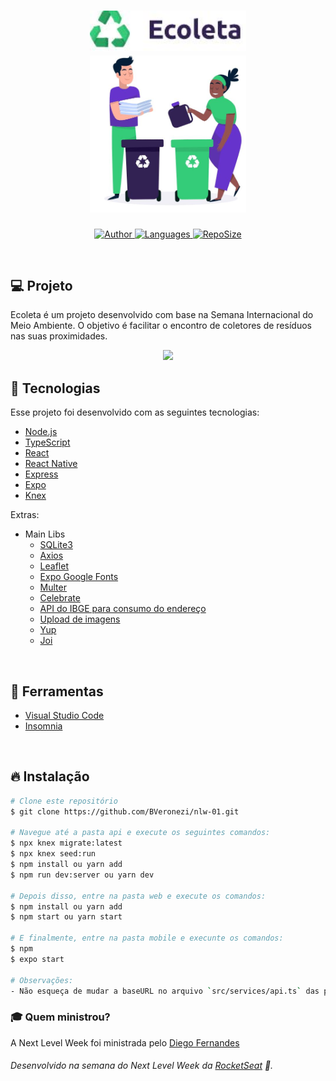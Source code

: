 <h1 align="center">
  <img alt="Ecoleta" src="./github/logo.JPG" width="250px" />
  <br/>
  <img alt="Ecoleta" src="./github/ecoleta.JPG" width="250px" />
</h1>

<p align="center">
  <a href="https://github.com/BVeronezi">
    <img alt="Author" src="https://img.shields.io/badge/author-BVeronezi-34cb79?style=flat-square">
  </a>

  <a href="#">
    <img alt="Languages" src="https://img.shields.io/github/languages/count/BVeronezi/nlw-01?color=34cb79&style=flat-square">
  </a>

<a href="#">
    <img alt="RepoSize" src="https://img.shields.io/github/repo-size/BVeronezi/nlw-01?color=34cb79&style=flat-square">
  </a>
</p>

<br />

## 💻 Projeto
Ecoleta é um projeto desenvolvido com base na Semana Internacional do Meio Ambiente. O objetivo é facilitar o encontro de coletores de resíduos nas suas proximidades.
<br />
<p align="center">
  <img src="https://raw.githubusercontent.com/vitorqueirosz/nlw-01/94e2e60bb155332dc9057e073c62f1a4a87cde77/server/uploads/Ecoleta%20(Booster).svg" width="500">
</p>

## 🚀 Tecnologias

Esse projeto foi desenvolvido com as seguintes tecnologias:

- [Node.js](https://nodejs.org/en/)
- [TypeScript](https://www.typescriptlang.org/)
- [React](https://reactjs.org)
- [React Native](https://facebook.github.io/react-native/)
- [Express](https://expressjs.com/pt-br/)
- [Expo](https://expo.io/)
- [Knex](http://knexjs.org/)

Extras:

- Main Libs
  - [SQLite3](https://www.sqlite.org/index.html)
  - [Axios](https://github.com/axios/axios)
  - [Leaflet](https://leafletjs.com/)
  - [Expo Google Fonts](https://github.com/expo/google-fonts)
  - [Multer](https://github.com/expressjs/multer)
  - [Celebrate](https://github.com/arb/celebrate)
  - [API do IBGE para consumo do endereço](https://servicodados.ibge.gov.br/api/docs/localidades?versao=1#api-UFs-estadosGet)
  - [Upload de imagens](react-dropzone)
  - [Yup](https://github.com/jquense/yup)
  - [Joi](https://github.com/hapijs/joi)

<br />

## :hammer: Ferramentas
- [Visual Studio Code](https://code.visualstudio.com)
- [Insomnia](https://insomnia.rest)
</br>

## 🔥 Instalação

```bash
# Clone este repositório
$ git clone https://github.com/BVeronezi/nlw-01.git

# Navegue até a pasta api e execute os seguintes comandos:
$ npx knex migrate:latest
$ npx knex seed:run
$ npm install ou yarn add
$ npm run dev:server ou yarn dev

# Depois disso, entre na pasta web e execute os comandos:
$ npm install ou yarn add
$ npm start ou yarn start

# E finalmente, entre na pasta mobile e execunte os comandos:
$ npm
$ expo start

# Observações:
- Não esqueça de mudar a baseURL no arquivo `src/services/api.ts` das pastas web e mobile para o IP da sua máquina
```
### :mortar_board: Quem ministrou?

A Next Level Week foi ministrada pelo [Diego Fernandes](https://github.com/diego3g)

###### Desenvolvido na semana do Next Level Week da [RocketSeat](https://rocketseat.com.br) :rocket:.
